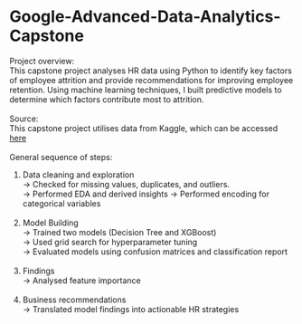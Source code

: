 # Google-Advanced-Data-Analytics-Capstone
Project overview: <br>
This capstone project analyses HR data using Python to identify key factors of employee attrition and provide recommendations for improving employee retention. Using machine learning techniques, I built predictive models to determine which factors contribute most to attrition. <br> <br>
Source: <br>
This capstone project utilises data from Kaggle, which can be accessed [here](https://www.kaggle.com/datasets/mfaisalqureshi/hr-analytics-and-job-prediction/discussion/454737)
<br><br>
General sequence of steps: <br> 
1) Data cleaning and exploration <br>
→ Checked for missing values, duplicates, and outliers. <br>
→ Performed EDA and derived insights 
→ Performed encoding for categorical variables <br> <br>
2) Model Building <br>
→ Trained two models (Decision Tree and XGBoost) <br>
→ Used grid search for hyperparameter tuning <br>
→ Evaluated models using confusion matrices and classification report <br> <br>
3) Findings <br>
→ Analysed feature importance <br> <br>
4) Business recommendations <br>
→ Translated model findings into actionable HR strategies
